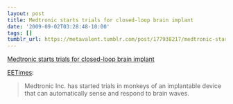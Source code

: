```yaml
---
layout: post
title: Medtronic starts trials for closed-loop brain implant
date: '2009-09-02T03:28:48-10:00'
tags: []
tumblr_url: https://metavalent.tumblr.com/post/177938217/medtronic-starts-trials-for-closed-loop-brain
---
```

[Medtronic starts trials for closed-loop brain implant](http://metavalent.com/?p=1110)  

[EETimes](http://www.eetimes.com/rss/showArticle.jhtml?articleID=219500873):

> Medtronic Inc. has started trials in monkeys of an implantable device that can automatically sense and respond to brain waves.

